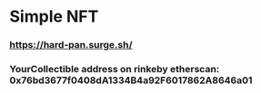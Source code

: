 # Simple NFT

### https://hard-pan.surge.sh/
### YourCollectible address on rinkeby etherscan: 0x76bd3677f0408dA1334B4a92F6017862A8646a01